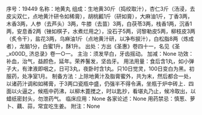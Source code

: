 序号：19449
名称：地黄丸
组成：生地黄30斤（捣绞取汁），杏仁3斤（汤浸，去皮尖双仁，点地黄汁研令如稀膏），胡桃瓤1斤（研如膏），大麻油1斤，丁香3两，木香3两，人参（去芦头）3两，牛膝（去苗）3两，白茯苓3两，栈香1两，沉香1两，安息香2两（锉如棋子，水煮烂用之），没石子5两，诃黎勒皮5两，柳枝皮3两（炙令干），盐花3两，乌麻油1斤（点地黄汁研，以净布捩汁），白松脂8两（炼成者），龙脑1分，白蜜1升，酥1升。
出处：方出《圣惠》卷四十一，名见《圣_x000D_
济总录》卷一○一。
主治：须发早白，牙齿摇动。
加减：None
功效：补血，治气，益颜色，延年。荣养鬐发，坚齿牙。
用法用量：食后含1丸，如小弹子大，有津液即咽之，日可3丸，夜卧时含1丸。只10日觉灵，100日变白为黑。初服药，处净室1月。
制备方法：上除地黄汁及脂膏蜜外，共为末，然后都合一处，以诸药汁调和如稀膏，于3两口瓷瓶中盛，仍强半不得令满，坐瓶于炉中砖上．四面以火逼之，候瓶中药沸，以柳木蓖搅之，时以匙抄，看堪丸乃止，候冷取出，以蜡纸密封头，勿泄药气。
临床应用：None
各家论述：None
用药禁忌：慎葱、萝卜、藕、蒜，常宜吃生姜。
附注：None
